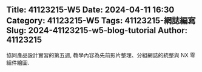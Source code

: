 Title: 41123215-W5
Date: 2024-04-11 16:30
Category: 41123215-W5
Tags: 41123215-網誌編寫
Slug: 2024-41123215-w5-blog-tutorial
Author: 41123215
---

協同產品設計實習的第五週, 教學內容為先前影片整理、分組網誌的統整與 NX 零組件繪圖.

<!-- PELICAN_END_SUMMARY -->